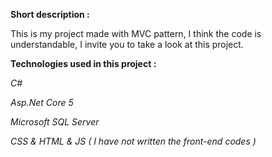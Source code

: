 **Short description :**

This is my project made with MVC pattern, I think the code is understandable, I invite you to take a look at this project.

**Technologies used in this project :**

_C#_

_Asp.Net Core 5_

_Microsoft SQL Server_

_CSS & HTML & JS ( I have not written the front-end codes )_
